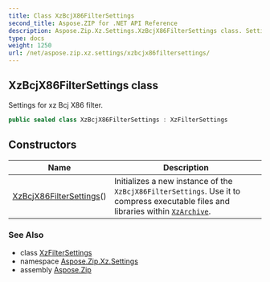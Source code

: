 ```yaml
---
title: Class XzBcjX86FilterSettings
second_title: Aspose.ZIP for .NET API Reference
description: Aspose.Zip.Xz.Settings.XzBcjX86FilterSettings class. Settings for xz Bcj X86 filter
type: docs
weight: 1250
url: /net/aspose.zip.xz.settings/xzbcjx86filtersettings/
---
```

## XzBcjX86FilterSettings class

Settings for xz Bcj X86 filter.

```csharp
public sealed class XzBcjX86FilterSettings : XzFilterSettings
```

## Constructors

| Name | Description |
| --- | --- |
| [XzBcjX86FilterSettings](xzbcjx86filtersettings/)() | Initializes a new instance of the `XzBcjX86FilterSettings`. Use it to compress executable files and libraries within [`XzArchive`](../../aspose.zip.xz/xzarchive/). |

### See Also

* class [XzFilterSettings](../xzfiltersettings/)
* namespace [Aspose.Zip.Xz.Settings](../../aspose.zip.xz.settings/)
* assembly [Aspose.Zip](../../)


